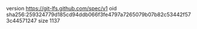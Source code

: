 version https://git-lfs.github.com/spec/v1
oid sha256:259324779d185cd94ddb066f3fe4797a7265079b07b82c53442f573c44571247
size 1137
